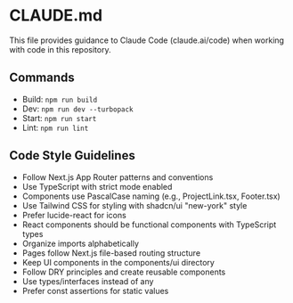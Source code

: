 # CLAUDE.md

This file provides guidance to Claude Code (claude.ai/code) when working with code in this repository.

## Commands
- Build: `npm run build`
- Dev: `npm run dev --turbopack`
- Start: `npm run start`
- Lint: `npm run lint`

## Code Style Guidelines
- Follow Next.js App Router patterns and conventions
- Use TypeScript with strict mode enabled
- Components use PascalCase naming (e.g., ProjectLink.tsx, Footer.tsx)
- Use Tailwind CSS for styling with shadcn/ui "new-york" style
- Prefer lucide-react for icons
- React components should be functional components with TypeScript types
- Organize imports alphabetically
- Pages follow Next.js file-based routing structure
- Keep UI components in the components/ui directory
- Follow DRY principles and create reusable components
- Use types/interfaces instead of any
- Prefer const assertions for static values